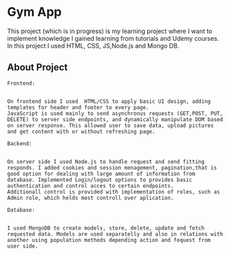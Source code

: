 # Gym App
This project (which is in progress) is my learning project where I want to implement knowledge I gained learning from tutorials and Udemy courses.
In this project I used HTML, CSS, JS,Node.js and Mongo DB. 

## About Project

```
Frontend:


```
```
On frontend side I used  HTML/CSS to apply basic UI design, adding templates for header and footer to every page.
JavaScript is used mainly to send asynchronus requests (GET,POST, PUT, DELETE) to server side endpoints, and dynamically manipulate DOM based on server response. This allowed user to save data, upload pictures and get content with or without refreshing page.

```
```
Backend:


```
```
On server side I used Node.js to handle request and send fitting responds. I added cookies and session menagement, pagination,that is good option for dealing with large amount of information from database. Implemented Login/logout options to provides basic authentication and control acces to certain endpoints.
Additionall control is provided with implementation of roles, such as Admin role, which helds most controll over aplication.

```

```
Database:


```
```
I used MongoDB to create models, store, delete, update and fetch requested data. Models are used separatelly and also in relations with another using population methods depending action and fequest from user side.


```

